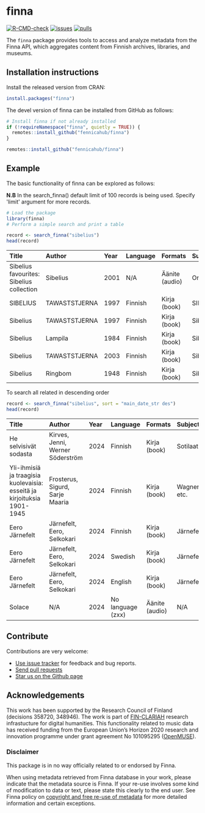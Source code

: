 # finna

[![R-CMD-check](https://github.com/fennicahub/finna/actions/workflows/check-standard.yaml/badge.svg)](https://github.com/fennicahub/finna/actions/workflows/check-standard.yaml)
[![issues](https://img.shields.io/github/issues/fennicahub/finna)](https://github.com/fennicahub/finna/issues)
[![pulls](https://img.shields.io/github/issues-pr/fennicahub/finna)](https://github.com/fennicahub/finna/pulls)


The `finna` package provides tools to access and analyze metadata from the Finna API, which aggregates content from Finnish archives, libraries, and museums.


## Installation instructions

Install the released version from CRAN:

```r
install.packages("finna")
```

The devel version of finna can be installed from GitHub as follows:

``` r
# Install finna if not already installed
if (!requireNamespace("finna", quietly = TRUE)) {
  remotes::install_github("fennicahub/finna")
}
```

``` r
remotes::install_github("fennicahub/finna")
```

## Example
The basic functionality of finna can be explored as follows:

**N.B** In the search_finna() default limit of 100 records is being used. Specify 'limit' argument for more records.

``` r
# Load the package
library(finna)
# Perform a simple search and print a table

record <- search_finna("sibelius")
head(record)
```
| Title                                                                                        | Author           | Year | Language | Formats           | Subjects          | Library             | Series |
|:---------------------------------------------------------------------------------------------|:-----------------|:-----|:---------|:------------------|:------------------|:--------------------|:-------|
| Sibelius favourites: Sibelius collection                                                     | Sibelius         | 2001 | N/A      | Äänite (audio)    | Orkesterimusiikki  | Lapin               | N/A    |
| SIBELIUS                                                                                     | TAWASTSTJERNA    | 1997 | Finnish  | Kirja (book)      | SIBELIUS           | Anders Chydenius    | N/A    |
| Sibelius                                                                                     | TAWASTSTJERNA    | 1997 | Finnish  | Kirja (book)      | Sibelius           | Anders Chydenius    | N/A    |
| Sibelius                                                                                     | Lampila          | 1984 | Finnish  | Kirja (book)      | Sibelius           | Helka-arkisto       | N/A    |
| Sibelius                                                                                     | TAWASTSTJERNA    | 2003 | Finnish  | Kirja (book)      | Sibelius           | Kansalliskirjasto   | N/A    |
| Sibelius                                                                                     | Ringbom          | 1948 | Finnish  | Kirja (book)      | Sibelius           | Kirkes              | N/A    |

To search all related in descending order
``` r
record <- search_finna("sibelius", sort = "main_date_str des")
head(record)
```
| Title                                                                                  | Author                    | Year | Language | Formats         | Subjects      | Library         | Series   |
|:---------------------------------------------------------------------------------------|:--------------------------|:-----|:---------|:----------------|:--------------|:----------------|:---------|
| He selvisivät sodasta                                                                  | Kirves, Jenni, Werner Söderström | 2024 | Finnish  | Kirja (book)    | Sotilaat       | Anders Chydenius | N/A      |
| Yli-ihmisiä ja traagisia kuolevaisia: esseitä ja kirjoituksia 1901-1945                | Frosterus, Sigurd, Sarje Maaria | 2024 | Finnish  | Kirja (book)    | Wagner, etc.   | Helka-arkisto    | N/A      |
| Eero Järnefelt                                                                         | Järnefelt, Eero, Selkokari | 2024 | Finnish  | Kirja (book)    | Järnefelt      | Anders Chydenius | Ateneum  |
| Eero Järnefelt                                                                         | Järnefelt, Eero, Selkokari | 2024 | Swedish  | Kirja (book)    | Järnefelt      | Helle-kirjastot  | Ateneum  |
| Eero Järnefelt                                                                         | Järnefelt, Eero, Selkokari | 2024 | English  | Kirja (book)    | Järnefelt      | Helmet-kirjasto  | Ateneum  |
| Solace                                                                                 | N/A                        | 2024 | No language (zxx) | Äänite (audio)  | N/A            | Anders Chydenius | N/A      |



## Contribute

Contributions are very welcome:

- [Use issue tracker](https://github.com/fennicahub/finna/issues) for
  feedback and bug reports.
- [Send pull requests](https://github.com/fennicahub/finna/)
- [Star us on the Github page](https://github.com/fennicahub/finna/)

## Acknowledgements

This work has been supported by the Research Council of Finland (decisions 358720, 348946). The work is part of [FIN-CLARIAH](https://www.kielipankki.fi/organization/fin-clariah/) research infrastucture for digital humanities. This functionality related to music data has received funding from the European Union’s Horizon 2020 research and innovation programme under grant agreement No 101095295 ([OpenMUSE](https://www.openmuse.eu/)).

### Disclaimer

This package is in no way officially related to or endorsed by Finna.

When using metadata retrieved from Finna database in your work, please
indicate that the metadata source is Finna. If your re-use involves some
kind of modification to data or text, please state this clearly to the
end user. See Finna policy on [copyright and free re-use of
metadata](https://www.finna.fi/Content/terms?lng=en-gb) for more
detailed information and certain exceptions.
